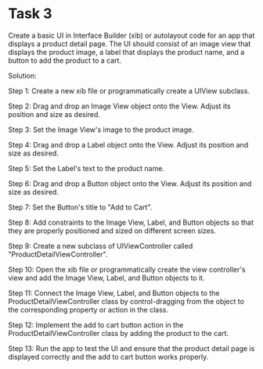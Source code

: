 # Task 3

Create a basic UI in Interface Builder (xib) or autolayout code for an app that
displays a product detail page. The UI should consist of an image view that
displays the product image, a label that displays the product name, and a button
to add the product to a cart.

Solution:

Step 1: Create a new xib file or programmatically create a UIView subclass.

Step 2: Drag and drop an Image View object onto the View. Adjust its position
and size as desired.

Step 3: Set the Image View's image to the product image.

Step 4: Drag and drop a Label object onto the View. Adjust its position and size
as desired.

Step 5: Set the Label's text to the product name.

Step 6: Drag and drop a Button object onto the View. Adjust its position and
size as desired.

Step 7: Set the Button's title to "Add to Cart".

Step 8: Add constraints to the Image View, Label, and Button objects so that
they are properly positioned and sized on different screen sizes.

Step 9: Create a new subclass of UIViewController called
"ProductDetailViewController".

Step 10: Open the xib file or programmatically create the view controller's view
and add the Image View, Label, and Button objects to it.

Step 11: Connect the Image View, Label, and Button objects to the
ProductDetailViewController class by control-dragging from the object to the
corresponding property or action in the class.

Step 12: Implement the add to cart button action in the
ProductDetailViewController class by adding the product to the cart.

Step 13: Run the app to test the UI and ensure that the product detail page is
displayed correctly and the add to cart button works properly.
